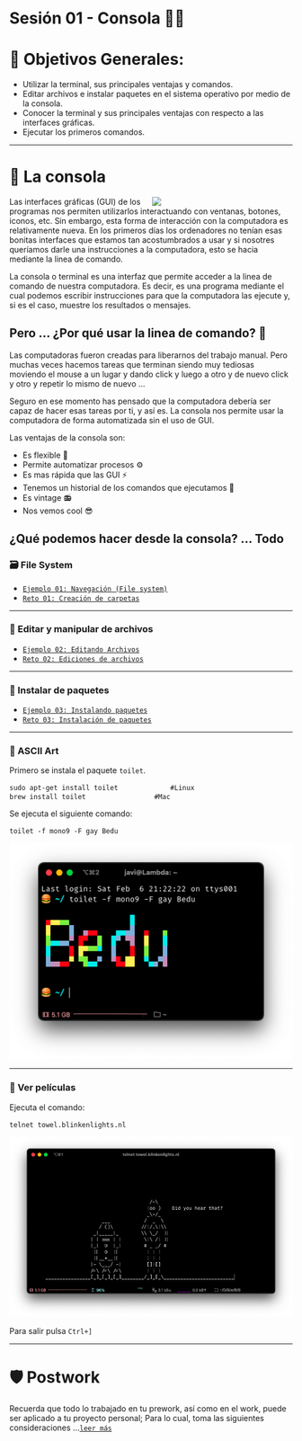 # Sesión 01 - Consola 🧑‍💻

# 🎯 Objetivos Generales:

- Utilizar la terminal, sus principales ventajas y comandos.
- Editar archivos e instalar paquetes en el sistema operativo por medio de la consola.
- Conocer la terminal y sus principales ventajas con respecto a las interfaces gráficas.
- Ejecutar los primeros comandos.

--- 

# 🤖 La consola 

<img src="https://lh3.googleusercontent.com/proxy/BBqdjaR4Oxt7W07A_WNES8TfejCDcWK620L1frIedBSCwvbSXG6Cwliu0gRer96tUsnrS_PVPZZsVD7enrA" align="right" width="250">

Las interfaces gráficas (GUI) de los programas nos permiten utilizarlos interactuando con ventanas, botones, iconos, etc. Sin embargo, esta forma de interacción con la computadora es relativamente nueva. En los primeros días los ordenadores no tenían esas bonitas interfaces que estamos tan acostumbrados a usar y si nosotres queríamos darle una instrucciones a la computadora, esto se hacia mediante la linea de comando. 

La consola o terminal es una interfaz que permite acceder a la linea de comando de nuestra computadora. Es decir, es una programa mediante el cual podemos escribir instrucciones para que la computadora las ejecute y, si es el caso, muestre los resultados o mensajes.

## Pero ... ¿Por qué usar la linea de comando? 🤨

Las computadoras fueron creadas para liberarnos del trabajo manual. Pero muchas veces hacemos tareas que terminan siendo muy tediosas moviendo el mouse a un lugar y dando click y luego a otro y de nuevo click y otro y repetir lo mismo de nuevo ... 

Seguro en ese momento has pensado que la computadora debería ser capaz de hacer esas tareas por ti, y así es. La consola nos permite usar la computadora de forma automatizada sin el uso de GUI. 

Las ventajas de la consola son: 

- Es flexible 🧩
- Permite automatizar procesos ⚙️
- Es mas rápida que las GUI ⚡️
- Tenemos un historial de los comandos que ejecutamos 💾
- Es vintage 📻
- Nos vemos cool 😎

## ¿Qué podemos hacer desde la consola? ... Todo 

### 🗃 File System

- [`Ejemplo 01: Navegación (File system)`](Ejemplo-01/#navegación-file-system)
- [`Reto 01: Creación de carpetas`](Reto-01/#reto-1)

---

### 📝 Editar y manipular de archivos

- [`Ejemplo 02: Editando Archivos`](Ejemplo-02/#editando-archivos)
- [`Reto 02: Ediciones de archivos`](Reto-02/#reto-2)

---

### 📀 Instalar de paquetes

- [`Ejemplo 03: Instalando paquetes`](Ejemplo-03/#instalando-paquetes)
- [`Reto 03: Instalación de paquetes`](Reto-03/#reto-3)

---

### 🎨 ASCII Art

Primero se instala el paquete `toilet`.

``` 
sudo apt-get install toilet 			#Linux
brew install toilet 				#Mac
```

Se ejecuta el siguiente comando:

``` 
toilet -f mono9 -F gay Bedu
```

![console-bedu](img/toilet-bedu.png)



---

### 📼 Ver películas 

Ejecuta el comando:

```
telnet towel.blinkenlights.nl
```

![console-bedu](img/starwars.png)

Para salir pulsa `Ctrl+]` 

---


<!-- # 🕵 Ejemplos:

- [`Ejemplo 01: Navegación (File system)`](Ejemplo-01/#navegación-file-system)

- [`Ejemplo 02: Editando Archivos`](Ejemplo-02/#editando-archivos)

- [`Ejemplo 03: Instalando paquetes`](Ejemplo-03/#instalando-paquetes)

# 💻 Retos:

- [`Reto 01: Creación de carpetas`](Reto-01/#reto-1)

- [`Reto 02: Ediciones de archivos`](Reto-02/#reto-2)

- [`Reto 03: Instalación de paquetes`](Reto-02/#reto-3) -->

# 🛡 Postwork

Recuerda que todo lo trabajado en tu prework, así como en el work, puede ser aplicado a tu proyecto personal; Para lo cual, toma las siguientes consideraciones ...[`leer más`](Postwork/#postwork)

